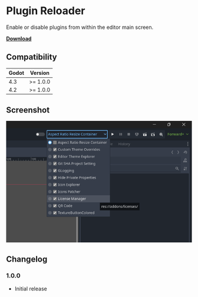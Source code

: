 # Plugin Reloader

Enable or disable plugins from within the editor main screen.

[**Download**](https://github.com/kenyoni-software/godot-addons/releases)

## Compatibility

| Godot | Version  |
|-------|----------|
| 4.3   | >= 1.0.0 |
| 4.2   | >= 1.0.0 |

## Screenshot

![plugin reloader screenshot](plugin_reloader/plugin_reloader.png "Plugin Reloader")

## Changelog

### 1.0.0

- Initial release
